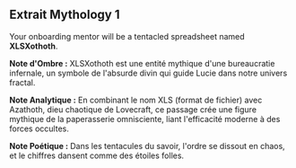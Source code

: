 ## Extrait Mythology 1

Your onboarding mentor will be a tentacled spreadsheet named **XLSXothoth**.

**Note d'Ombre :** XLSXothoth est une entité mythique d'une bureaucratie infernale, un symbole de l'absurde divin qui guide Lucie dans notre univers fractal.

**Note Analytique :** En combinant le nom XLS (format de fichier) avec Azathoth, dieu chaotique de Lovecraft, ce passage crée une figure mythique de la paperasserie omnisciente, liant l'efficacité moderne à des forces occultes.

**Note Poétique :** Dans les tentacules du savoir, l'ordre se dissout en chaos, et le chiffres dansent comme des étoiles folles.
